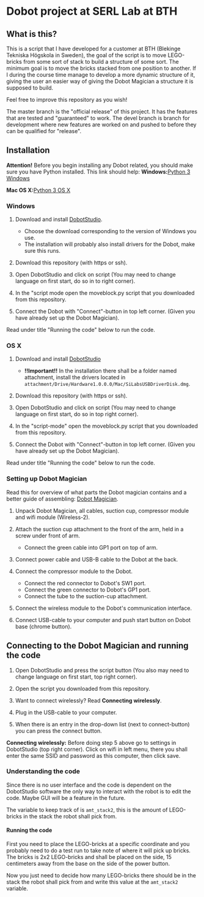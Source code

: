 # Dobot project at SERL Lab at BTH

## What is this?
This is a script that I have developed for a customer at BTH (Blekinge Tekniska Högskola in Sweden), the goal of the script is to move LEGO-bricks from some sort of stack to build a structure of some sort. The minimum goal is to move the bricks stacked from one position to another. If I during the course time manage to develop a more dynamic structure of it, giving the user an easier way of giving the Dobot Magician a structure it is supposed to build.

Feel free to improve this repository as you wish!

The master branch is the "official release" of this project. It has the features that are tested and "guaranteed" to work. The devel branch is branch for development where new features are worked on and pushed to before they can be qualified for "release". 

## Installation

**Attention!**
Before you begin installing any Dobot related, you should make sure you have Python installed. This link should help:
**Windows:**[Python 3 Windows](https://phoenixnap.com/kb/how-to-install-python-3-windows)

**Mac OS X:**[Python 3 OS X](https://programwithus.com/learn-to-code/install-python3-mac/)

### Windows

1. Download and install [DobotStudio](https://www.dobot.cc/downloadcenter/dobot-magician.html).
    - Choose the download corresponding to the version of Windows you use.
    - The installation will probably also install drivers for the Dobot, make sure this runs.

2. Download this repository (with https or ssh).

3. Open DobotStudio and click on script (You may need to change language on first start, do so in to right corner).

4. In the "script mode open the moveblock.py script that you downloaded from this repository.

5. Connect the Dobot with "Connect"-button in top left corner. (Given you have already set up the Dobot Magician).

Read under title "Running the code" below to run the code.

### OS X

1. Download and install [DobotStudio](https://www.dobot.cc/downloadcenter/dobot-magician.html)
    - **!!Important!!** In the installation there shall be a folder named attachment, install the drivers located in ``attachment/Drive/Hardware1.0.0.0/Mac/SiLabsUSBDriverDisk.dmg``.

2. Download this repository (with https or ssh).

3. Open DobotStudio and click on script (You may need to change language on first start, do so in top right corner).

4. In the "script-mode" open the moveblock.py script that you downloaded from this repository.

5. Connect the Dobot with "Connect"-button in top left corner. (Given you have already set up the Dobot Magician).

Read under title "Running the code" below to run the code.

### Setting up Dobot Magician

Read this for overview of what parts the Dobot magician contains and a better guide of assembling: [Dobot Magician](https://github.com/SERLatBTH/DobotMagician).

1. Unpack Dobot Magician, all cables, suction cup, compressor module and wifi module (Wireless-2).

2. Attach the suction cup attachment to the front of the arm, held in a screw under front of arm.
   - Connect the green cable into GP1 port on top of arm.

3. Connect power cable and USB-B cable to the Dobot at the back.

4. Connect the compressor module to the Dobot.
   - Connect the red connector to Dobot's SW1 port.
   - Connect the green connector to Dobot's GP1 port.
   - Connect the tube to the suction-cup attachment.

5. Connect the wireless module to the Dobot's communication interface.

6. Connect USB-cable to your computer and push start button on Dobot base (chrome button).

## Connecting to the Dobot Magician and running the code
1. Open DobotStudio and press the script button (You also may need to change language on first start, top right corner).

2. Open the script you downloaded from this repository.
3. Want to connect wirelessly? Read **Connecting wirelessly**.
4. Plug in the USB-cable to your computer.
5. When there is an entry in the drop-down list (next to connect-button) you can press the connect button.

**Connecting wirelessly:** Before doing step 5 above go to settings in DobotStudio (top right corner).
Click on wifi in left menu, there you shall enter the same SSID and password as this computer, then click save.

### Understanding the code
Since there is no user interface and the code is dependent on the DobotStudio software the only way to interact with the robot is to edit the code. Maybe GUI will be a feature in the future.

The variable to keep track of is `amt_stack2`, this is the amount of LEGO-bricks in the stack the robot shall pick from.

#### Running the code
First you need to place the LEGO-bricks at a specific coordinate and you probably need to do a test run to take note of where it will pick up bricks. The bricks is 2x2 LEGO-bricks and shall be placed on the side, 15 centimeters away from the base on the side of the power button.

Now you just need to decide how many LEGO-bricks there should be in the stack the robot shall pick from and write this value at the `amt_stack2` variable.
